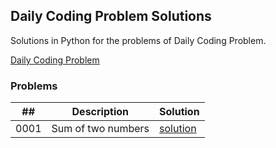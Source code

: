 ## Daily Coding Problem Solutions

Solutions in Python for the problems of Daily Coding Problem.

[Daily Coding Problem](https://www.dailycodingproblem.com/)


### Problems

|  ##  | Description                      | Solution                      |
|------|----------------------------------|-------------------------------|
| 0001 | Sum of two numbers               | [solution](solutions/0001.py) |
